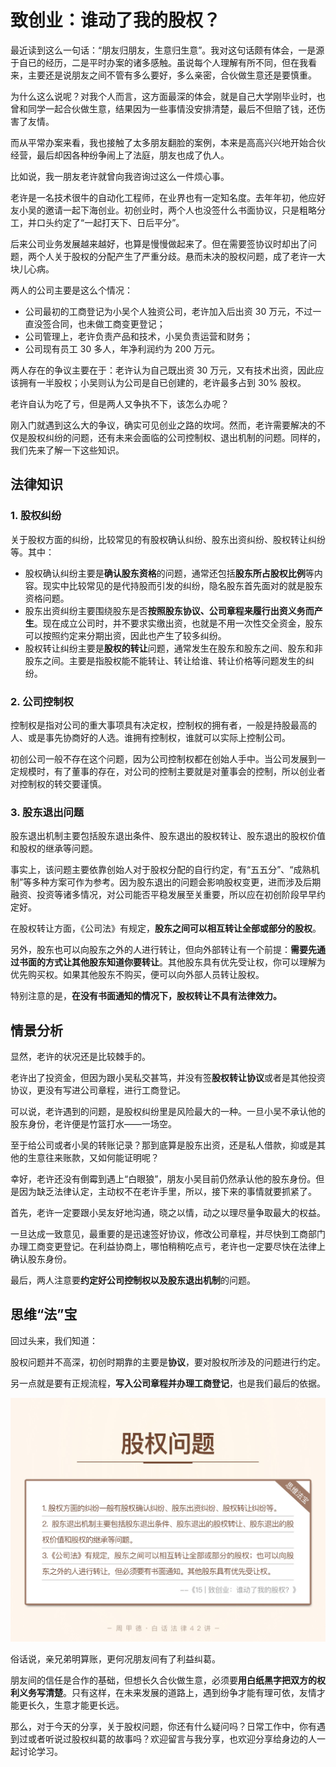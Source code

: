 



# 致创业：谁动了我的股权？

最近读到这么一句话：“朋友归朋友，生意归生意”。我对这句话颇有体会，一是源于自已的经历，二是平时办案的诸多感触。虽说每个人理解有所不同，但在我看来，主要还是说朋友之间不管有多么要好，多么亲密，合伙做生意还是要慎重。

为什么这么说呢？对我个人而言，这方面最深的体会，就是自己大学刚毕业时，也曾和同学一起合伙做生意，结果因为一些事情没安排清楚，最后不但赔了钱，还伤害了友情。

而从平常办案来看，我也接触了太多朋友翻脸的案例，本来是高高兴兴地开始合伙经营，最后却因各种纷争闹上了法庭，朋友也成了仇人。

比如说，我一朋友老许就曾向我咨询过这么一件烦心事。

老许是一名技术很牛的自动化工程师，在业界也有一定知名度。去年年初，他应好友小吴的邀请一起下海创业。初创业时，两个人也没签什么书面协议，只是粗略分工，并口头约定了“一起打天下、日后平分”。

后来公司业务发展越来越好，也算是慢慢做起来了。但在需要签协议时却出了问题，两个人关于股权的分配产生了严重分歧。悬而未决的股权问题，成了老许一大块儿心病。

两人的公司主要是这么个情况：

- 公司最初的工商登记为小吴个人独资公司，老许加入后出资 30 万元，不过一直没签合同，也未做工商变更登记；
- 公司管理上，老许负责产品和技术，小吴负责运营和财务；
- 公司现有员工 30 多人，年净利润约为 200 万元。

两人存在的争议主要在于：老许认为自己既出资 30 万元，又有技术出资，因此应该拥有一半股权；小吴则认为公司是自已创建的，老许最多占到 30% 股权。

老许自认为吃了亏，但是两人又争执不下，该怎么办呢？

刚入门就遇到这么大的争议，确实可见创业之路的坎坷。然而，老许需要解决的不仅是股权纠纷的问题，还有未来会面临的公司控制权、退出机制的问题。同样的，我们先来了解一下这些知识。



## 法律知识

### **1. 股权纠纷**

关于股权方面的纠纷，比较常见的有股权确认纠纷、股东出资纠纷、股权转让纠纷等。其中：

- 股权确认纠纷主要是**确认股东资格**的问题，通常还包括**股东所占股权比例**等内容。现实中比较常见的是代持股而引发的纠纷，隐名股东首先面对的就是股东资格问题。
- 股东出资纠纷主要围绕股东是否**按照股东协议、公司章程来履行出资义务而产生**。现在成立公司时，并不要求实缴出资，也就是不用一次性交全资金，股东可以按照约定来分期出资，因此也产生了较多纠纷。
- 股权转让纠纷主要是**股权的转让**问题，通常发生在股东和股东之间、股东和非股东之间。主要是指股权能不能转让、转让给谁、转让价格等问题发生的纠纷。

### **2. 公司控制权**

控制权是指对公司的重大事项具有决定权，控制权的拥有者，一般是持股最高的人、或是事先协商好的人选。谁拥有控制权，谁就可以实际上控制公司。

初创公司一般不存在这个问题，因为公司控制权都在创始人手中。当公司发展到一定规模时，有了董事的存在，对公司的控制主要就是对董事会的控制，所以创业者对控制权的转交要谨慎。

### **3. 股东退出问题**

股东退出机制主要包括股东退出条件、股东退出的股权转让、股东退出的股权价值和股权的继承等问题。

事实上，该问题主要依靠创始人对于股权分配的自行约定，有“五五分”、“成熟机制”等多种方案可作为参考。因为股东退出的问题会影响股权变更，进而涉及后期融资、投资等诸多情况，对公司能否平稳发展至关重要，所以应在初创阶段早早约定好。

在股权转让方面，《公司法》有规定，**股东之间可以相互转让全部或部分的股权**。

另外，股东也可以向股东之外的人进行转让，但向外部转让有一个前提：**需要先通过书面的方式让其他股东知道你要转让**。其他股东具有优先受让权，你可以理解为优先购买权。如果其他股东不购买，便可以向外部人员转让股权。

特别注意的是，**在没有书面通知的情况下，股权转让不具有法律效力。**





## 情景分析

显然，老许的状况还是比较棘手的。

老许出了投资金，但因为跟小吴私交甚笃，并没有签**股权转让协议**或者是其他投资协议，更没有写进公司章程，进行工商登记。

可以说，老许遇到的问题，是股权纠纷里是风险最大的一种。一旦小吴不承认他的股东身份，老许便是竹篮打水——一场空。

至于给公司或者小吴的转账记录？那到底算是股东出资，还是私人借款，抑或是其他的生意往来账款，又如何能证明呢？

幸好，老许还没有倒霉到遇上“白眼狼”，朋友小吴目前仍然承认他的股东身份。但是因为缺乏法律认定，主动权不在老许手里，所以，接下来的事情就要抓紧了。

首先，老许一定要跟小吴友好地沟通，晓之以情，动之以理尽量争取最大的权益。

一旦达成一致意见，最重要的是迅速签好协议，修改公司章程，并尽快到工商部门办理工商变更登记。在利益协商上，哪怕稍稍吃点亏，老许也一定要尽快在法律上确认股东身份。

最后，两人注意要**约定好公司控制权以及股东退出机制**的问题。





## 思维“法”宝

回过头来，我们知道：

股权问题并不高深，初创时期靠的主要是**协议**，要对股权所涉及的问题进行约定。

另一点就是要有正规流程，**写入公司章程并办理工商登记**，也是我们最后的依据。

![5-01](assets/5-01.jpg)



俗话说，亲兄弟明算账，更何况朋友间有了利益纠葛。

朋友间的信任是合作的基础，但想长久合伙做生意，必须要**用白纸黑字把双方的权利义务写清楚**。只有这样，在未来发展的道路上，遇到纷争才能有理可依，友情才能更长久，生意才能更长远。

那么，对于今天的分享，关于股权问题，你还有什么疑问吗？日常工作中，你有遇到过或者听说过股权纠葛的故事吗？欢迎留言与我分享，也欢迎分享给身边的人一起讨论学习。

































































































































































































































